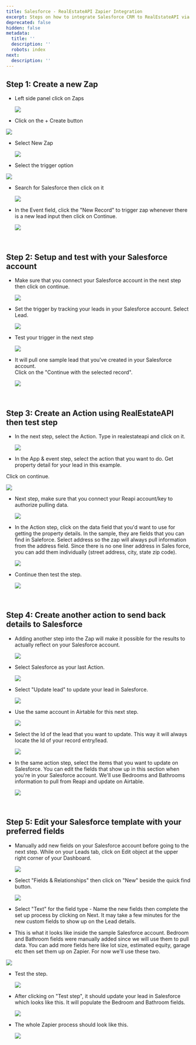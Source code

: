 ```yaml
---
title: Salesforce - RealEstateAPI Zapier Integration
excerpt: Steps on how to integrate Salesforce CRM to RealEstateAPI via Zapier
deprecated: false
hidden: false
metadata:
  title: ''
  description: ''
  robots: index
next:
  description: ''
---
```

## Step 1: Create a new Zap

* Left side panel click on Zaps

  <Image align="center" width="-1px" src="https://files.readme.io/a8a39e4-image.png" />

* Click on the + Create button

<Image align="center" width="-1px" src="https://files.readme.io/dcd613a-image.png" />

* Select New Zap

  ![](https://files.readme.io/7e7897d-image.png)

* Select the trigger option

![](https://files.readme.io/a57d80e-image.png)

* Search for Salesforce then click on it

  ![](https://files.readme.io/d4d5108-image.png)

* In the Event field, click the "New Record" to trigger zap whenever there is a new lead input then click on Continue.

  ![](https://files.readme.io/c43e331-image.png)

<br />

## Step 2: Setup and test with your Salesforce account

* Make sure that you connect your Salesforce account in the next step then click on continue.

  ![](https://files.readme.io/c2d40ef-image.png)

* Set the trigger by tracking your leads in your Salesforce account. Select Lead.

  ![](https://files.readme.io/f42a0cd-image.png)

* Test your trigger in the next step

  ![](https://files.readme.io/2387e48-image.png)

* It will pull one sample lead that you've created in your Salesforce account.\
  Click on the "Continue with the selected record".

  ![](https://files.readme.io/6a9aaf1-image.png)

<br />

## Step 3: Create an Action using RealEstateAPI then test step

* In the next step, select the Action. Type in realestateapi and click on it.

  ![](https://files.readme.io/d13d78e-image.png)

* In the App & event step, select the action that you want to do. Get property detail for your lead in this example.

Click on continue.

![](https://files.readme.io/dad6d14-image.png)

* Next step, make sure that you connect your Reapi account/key to authorize pulling data.

  ![](https://files.readme.io/7a237aa-image.png)

* In the Action step, click on the data field that you'd want to use for getting the property details. In the sample, they are fields that you can find in Saleforce. Select address so the zap will always pull information from the address field. Since there is no one liner address in Sales force, you can add them individually (street address, city, state zip code).

  ![](https://files.readme.io/73ae844-image.png)

* Continue then test the step.

  ![](https://files.readme.io/f5e4716-image.png)

<br />

## Step 4: Create another action to send back details to Salesforce

* Adding another step into the Zap will make it possible for the results to actually reflect on your Salesforce account.

  ![](https://files.readme.io/c300765-image.png)

* Select Salesforce as your last Action.

  ![](https://files.readme.io/0dc84e5-image.png)

* Select "Update lead" to update your lead in Salesforce.

  ![](https://files.readme.io/e60a320-image.png)

* Use the same account in Airtable for this next step.

  ![](https://files.readme.io/2b16250-image.png)

* Select the Id of the lead that you want to update. This way it will always locate the Id of your record entry/lead.

  ![](https://files.readme.io/a8be838-image.png)

* In the same action step, select the items that you want to update on Salesforce. You can edit the fields that show up in this section when you're in your Salesforce account. We'll use Bedrooms and Bathrooms information to pull from Reapi and update on Airtable. 

  ![](https://files.readme.io/ec16826-image.png)

  <br />

## Step 5: Edit your Salesforce template with your preferred fields

* Manually add new fields on your Salesforce account before going to the next step. While on your Leads tab, click on Edit object at the upper right corner of your Dashboard.

  ![](https://files.readme.io/7b27579-image.png)

* Select "Fields & Relationships" then click on "New" beside the quick find button.

  ![](https://files.readme.io/a1c421b-image.png)

* Select "Text" for the field type - Name the new fields then complete the set up process by clicking on Next. It may take a few minutes for the new custom fields to show up on the Lead details.

* This is what it looks like inside the sample Salesforce account. Bedroom and Bathroom fields were manually added since we will use them to pull data. You can add more fields here like lot size, estimated equity, garage etc then set them up on Zapier. For now we'll use these two.

![](https://files.readme.io/ca5aad3-image.png)

* Test the step.

  ![](https://files.readme.io/f4a46c3-image.png)

* After clicking on "Test step", it should update your lead in Salesforce which looks like this. It will populate the Bedroom and Bathroom fields. 

  ![](https://files.readme.io/bba2e6a-image.png)

* The whole Zapier process should look like this.

  ![](https://files.readme.io/baed872-image.png)
